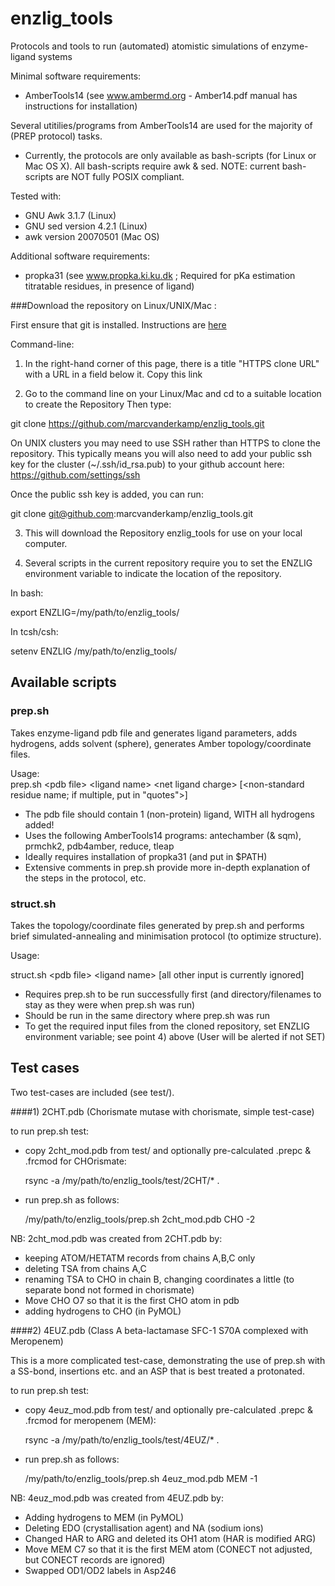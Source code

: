 enzlig_tools
============

Protocols and tools to run (automated) atomistic simulations of enzyme-ligand systems

Minimal software requirements:
- AmberTools14 (see www.ambermd.org - Amber14.pdf manual has instructions for installation)

Several utitilies/programs from AmberTools14 are used for the majority of (PREP protocol) tasks.

- Currently, the protocols are only available as bash-scripts (for Linux or Mac OS X).
All bash-scripts require awk & sed.
NOTE: current bash-scripts are NOT fully POSIX compliant.

Tested with:
- GNU Awk 3.1.7 (Linux)
- GNU sed version 4.2.1 (Linux)
- awk version 20070501 (Mac OS)

Additional software requirements:
- propka31 (see www.propka.ki.ku.dk ; Required for pKa estimation titratable residues, in presence of ligand)


###Download the repository on Linux/UNIX/Mac :   

First ensure that git is installed. Instructions are [here](http://git-scm.com/downloads) 

Command-line:

1) In the right-hand corner of this page, there is a title "HTTPS clone URL" with a URL in a field below it.
Copy this link 

2) Go to the command line on your Linux/Mac and cd to a suitable location to create the Repository
Then type:

git clone https://github.com/marcvanderkamp/enzlig_tools.git

On UNIX clusters you may need to use SSH rather than HTTPS to clone the repository.
This typically means you will also need to add your public ssh key for the cluster (~/.ssh/id_rsa.pub) to your github account here: https://github.com/settings/ssh

Once the public ssh key is added, you can run:

git clone git@github.com:marcvanderkamp/enzlig_tools.git



3) This will download the Repository enzlig_tools for use on your local computer. 

4) Several scripts in the current repository require you to set the ENZLIG environment variable to indicate the location of the repository. 

In bash:

export ENZLIG=/my/path/to/enzlig_tools/

In tcsh/csh:

setenv ENZLIG /my/path/to/enzlig_tools/


## Available scripts
### prep.sh
Takes enzyme-ligand pdb file and generates ligand parameters, adds hydrogens, adds solvent (sphere), generates Amber topology/coordinate files.

  Usage:  
  prep.sh \<pdb file\> \<ligand name\> \<net ligand charge\> [\<non-standard residue name; if multiple, put in "quotes"\>]
- The pdb file should contain 1 (non-protein) ligand, WITH all hydrogens added!
- Uses the following AmberTools14 programs: antechamber (& sqm), prmchk2, pdb4amber, reduce, tleap 
- Ideally requires installation of propka31 (and put in $PATH)
- Extensive comments in prep.sh provide more in-depth explanation of the steps in the protocol, etc.

### struct.sh
Takes the topology/coordinate files generated by prep.sh and performs brief simulated-annealing and minimisation protocol (to optimize structure).

  Usage:
  
  struct.sh \<pdb file\> \<ligand name\> [all other input is currently ignored]
- Requires prep.sh to be run successfully first (and directory/filenames to stay as they were when prep.sh was run)
- Should be run in the same directory where prep.sh was run
- To get the required input files from the cloned repository, set ENZLIG environment variable; see point 4) above (User will be alerted if not SET)


## Test cases
Two test-cases are included (see test/).

####1) 2CHT.pdb 
 (Chorismate mutase with chorismate, simple test-case)

to run prep.sh test:
- copy 2cht_mod.pdb from test/ and optionally pre-calculated .prepc & .frcmod for CHOrismate:
  
  rsync -a /my/path/to/enzlig_tools/test/2CHT/* .
- run prep.sh as follows:
  
  /my/path/to/enzlig_tools/prep.sh 2cht_mod.pdb CHO -2
  
NB:  2cht_mod.pdb was created from 2CHT.pdb by:
- keeping ATOM/HETATM records from chains A,B,C only
- deleting TSA from chains A,C
- renaming TSA to CHO in chain B, changing coordinates a little (to separate bond not formed in chorismate)
- Move CHO O7 so that it is the first CHO atom in pdb
- adding hydrogens to CHO (in PyMOL)


####2) 4EUZ.pdb 
 (Class A beta-lactamase SFC-1 S70A complexed with Meropenem)

This is a more complicated test-case, demonstrating the use of prep.sh with a SS-bond, insertions etc. and an ASP that is best treated a protonated.

to run prep.sh test:
- copy 4euz_mod.pdb from test/ and optionally pre-calculated .prepc & .frcmod for meropenem (MEM):

  rsync -a /my/path/to/enzlig_tools/test/4EUZ/* .
- run prep.sh as follows:

  /my/path/to/enzlig_tools/prep.sh 4euz_mod.pdb MEM -1

NB: 4euz_mod.pdb was created from 4EUZ.pdb by:
- Adding hydrogens to MEM (in PyMOL)
- Deleting EDO (crystallisation agent) and NA (sodium ions)
- Changed HAR to ARG and deleted its OH1 atom (HAR is modified ARG)
- Move MEM C7 so that it is the first MEM atom (CONECT not adjusted, but CONECT records are ignored)
- Swapped OD1/OD2 labels in Asp246
